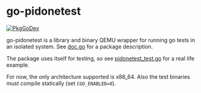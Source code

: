 # go-pidonetest

[![PkgGoDev](https://pkg.go.dev/badge/github.com/aibor/go-pideonetest)](https://pkg.go.dev/github.com/aibor/go-pidonetest)

go-pidonetest is a library and binary QEMU wrapper for running go tests in an 
isolated system. See [doc.go](doc.go) for a package description.

The package uses itself for testing, so see 
[pidonetest_test.go](pidonetest_test.go) for a real life example.

For now, the only architecture supported is x86_64. Also the test binaries must
compile statically (set `CGO_ENABLED=0`).
